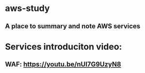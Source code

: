 # aws-study
## A place to summary and note AWS services

# Services introduciton video:

## WAF: https://youtu.be/nUI7G9UzyN8

